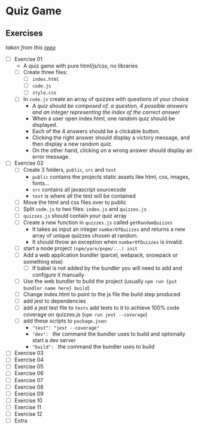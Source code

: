 # Quiz Game

## Exercises

_taken from this [repo](https://github.com/pg6301-fall2022/web_development_and_api_design)_

- [ ] Exercise 01
  - A quiz game with pure html/js/css, no libraries
  - [ ] Create three files: 
    - [ ] `index.html`
    - [ ] `code.js`
    - [ ] `style.css`
  - [ ] In `code.js` create an array of quizzes with questions of your choice
    - _A quiz should be composed of: a question, 4 possible answers and an integer representing the index of the correct
      answer_
    - When a user open index.html, one random quiz should be displayed.
    - Each of the 4 answers should be a clickable button. 
    - Clicking the right answer should display a victory message, and then display a new random quiz.
    - On the other hand, clicking on a wrong answer should display an error message.
- [ ] Exercise 02
  - [ ] Create 3 folders, `public`, `src` and `test`
    - `public` contains the projects static assets like html, css, images, fonts...
    - `src` contains all javascript sourcecode
    -  `test` is where all the test will be contained
  - [ ] Move the html and css files over to public
  - [ ] Split `code.js` to two files: `index.js` and `quizzes.js`
  - [ ] `quizzes.js` should contain your quiz array
  - [ ] Create a new function in `quizzes.js` called `getRandomQuizzes`
    - It takes as input an integer `numberOfQuizzes` and returns a new array of unique quizzes chosen at random.
    - It should throw an exception when `numberOfQuizzes` is invalid.
  - [ ] start a node project `(npm/yarn/pnpm/...) init`
  - [ ] Add a web application bundler (parcel, webpack, snowpack or something else)
    - [ ] If babel is not added by the bundler you will need to add and configure it manually
  - [ ] Use the web bundler to build the project (usually `npm run {put bundler name here} build`)
  - [ ] Change index.html to point to the js file the build step produced
  - [ ] add jest to dependencies
  - [ ] add a jest test file to `tests` add tests to it to achieve 100% code coverage on quizzes.js (`npm run jest --coverage`)
  - [ ] add these scripts to `package.json`: 
    - `"test": "jest --coverage"`
    - `"dev": ` the command the bundler uses to build and optionally start a dev server
    - `"build": ` the command the bundler uses to build
- [ ] Exercise 03
- [ ] Exercise 04
- [ ] Exercise 05
- [ ] Exercise 06
- [ ] Exercise 07
- [ ] Exercise 08
- [ ] Exercise 09
- [ ] Exercise 10
- [ ] Exercise 11
- [ ] Exercise 12
- [ ] Extra